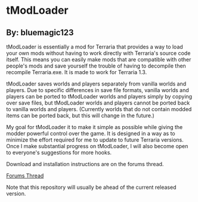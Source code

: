 # tModLoader #
## By: bluemagic123 ##

tModLoader is essentially a mod for Terraria that provides a way to load your own mods without having to work directly with Terraria's source code itself. This means you can easily make mods that are compatible with other people's mods and save yourself the trouble of having to decompile then recompile Terraria.exe. It is made to work for Terraria 1.3.

tModLoader saves worlds and players separately from vanilla worlds and players. Due to specific differences in save file formats, vanilla worlds and players can be ported to tModLoader worlds and players simply by copying over save files, but tModLoader worlds and players cannot be ported back to vanilla worlds and players. (Currently worlds that do not contain modded items can be ported back, but this will change in the future.)

My goal for tModLoader it to make it simple as possible while giving the modder powerful control over the game. It is designed in a way as to minimize the effort required for me to update to future Terraria versions. Once I make substantial progress on tModLoader, I will also become open to everyone's suggestions for more hooks.

Download and installation instructions are on the forums thread.

[Forums Thread](http://forums.terraria.org/index.php?threads/1-3-tmodloader-a-modding-api.23726/)

Note that this repository will usually be ahead of the current released version.